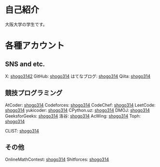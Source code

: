 # 自己紹介
大阪大学の学生です。

# 各種アカウント
## SNS and etc.
X: [shogo3142](https://twitter.com/shogo3142)
GitHub: [shogo314](https://github.com/shogo314)
はてなブログ: [shogo314](https://shogo314.hatenablog.com/)
Qiita: [shogo314](https://qiita.com/shogo314)

## 競技プログラミング
AtCoder: [shogo314](https://atcoder.jp/users/shogo314)
Codeforces: [shogo314](https://codeforces.com/profile/shogo314)
CodeChef: [shogo314](https://www.codechef.com/users/shogo314)
LeetCode: [shogo314](https://leetcode.com/shogo314/)
yukicoder: [shogo314](https://yukicoder.me/users/18946)
CPython.uz: [shogo314](https://cpython.uz/users/user/shogo314)
DMOJ: [shogo314](https://dmoj.ca/user/shogo314)
GeeksforGeeks: [shogo314](https://auth.geeksforgeeks.org/user/shogo314/)
洛谷: [shogo314](https://www.luogu.com.cn/user/1193048)
AcWing: [shogo314](https://www.acwing.com/user/myspace/index/380439/)
Toph: [shogo314](https://toph.co/u/shogo314)

CLIST: [shogo314](https://clist.by/coder/shogo314/)

## その他
OnlineMathContest: [shogo314](https://onlinemathcontest.com/users/shogo314)
Shitforces: [shogo314](https://shitforces.herokuapp.com/account/shogo314)
